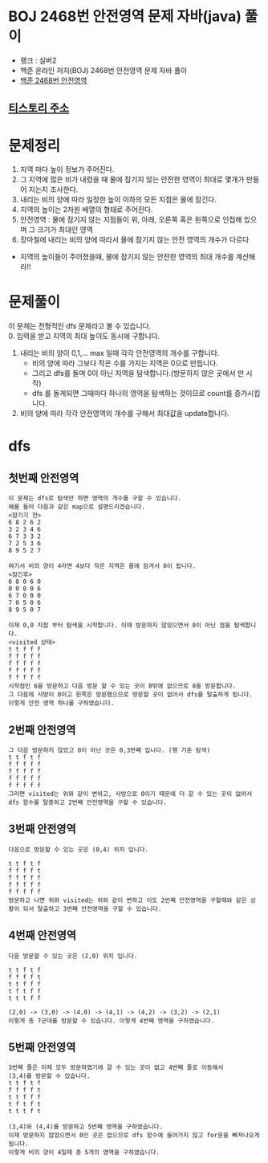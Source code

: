 # BOJ 2468번 안전영역 문제 자바(java)  풀이
- 랭크 : 실버2
- 백준 온라인 저지(BOJ) 2468번 안전영역 문제 자바 풀이
- [백준 2468번 안전영역](https://www.acmicpc.net/problem/2468)

## [티스토리 주소](https://hoho325.tistory.com/98?category=780777)

# 문제정리
1. 지역 마다 높이 정보가 주어진다.
2. 그 지역에 많은 비가 내렸을 때 물에 잠기지 않는 안전한 영역이 최대로 몇개가 만들어 지는지 조사한다.
3. 내리는 비의 양에 따라 일정한 높이 이하의 모든 지점은 물에 잠긴다.
4. 지역의 높이는 2차원 배열의 형태로 주어진다.
5. 안전영역 : 물에 잠기지 않는 지점들이 위, 아래, 오른쪽 혹은 왼쪽으로 인접해 있으며 그 크기가 최대인 영역
6. 장마철에 내리는 비의 양에 따라서 물에 잠기지 않는 안전 영역의 개수가 다르다
* 지역의 높이들이 주어졌을때, 물에 잠기지 않는 안전한 영역의 최대 개수를 계산해라!!


# 문제풀이
이 문제는 전형적인 dfs 문제라고 볼 수 있습니다.  
0. 입력을 받고 지역의 최대 높이도 동시에 구합니다.
1. 내리는 비의 양이 0,1,... max 일때 각각 안전영역의 개수를 구합니다.
    * 비의 양에 따라 그보다 작은 수를 가지는 지역은 0으로 만듭니다.
    * 그리고 dfs를 돌며 0이 아닌 지역을 탐색합니다.(방문하지 않은 곳에서 만 시작)
    * dfs 를 돌게되면 그때마다 하나의 영역을 탐색하는 것이므로 count를 증가시킵니다.
2. 비의 양에 따라 각각 안전영역의 개수를 구해서 최대값을 update합니다.

# dfs
## 첫번째 안전영역
```
이 문제는 dfs로 탐색만 하면 영역의 개수를 구할 수 있습니다.
예를 들어 다음과 같은 map으로 설명드리겠습니다.
<잠기기 전>
6 8 2 6 2
3 2 3 4 6
6 7 3 3 2
7 2 5 3 6
8 9 5 2 7

여기서 비의 양이 4라면 4보다 작은 지역은 물에 잠겨서 0이 됩니다.
<잠긴후>
6 8 0 6 0
0 0 0 0 6
6 7 0 0 0
7 0 5 0 6
8 9 5 0 7

이제 0,0 지점 부터 탐색을 시작합니다. 이때 방문하지 않았으면서 0이 아닌 점을 탐색합니다.
<visited 상태>
t t f f f
f f f f f
f f f f f
f f f f f
f f f f f
시작점인 6을 방문하고 다음 방문 할 수 있는 곳이 8밖에 없으므로 8을 방문합니다.
그 다음에 사방이 0이고 왼쪽은 방문했으므로 방문할 곳이 없어서 dfs를 탈출하게 됩니다.
이렇게 안전 영역 하나를 구하였습니다.
```

## 2번째 안전영역
```
그 다음 방문하지 않았고 0이 아닌 곳은 0,3번째 입니다. (행 기준 탐색)
t t f t f
f f f f f
f f f f f
f f f f f
f f f f f
그러면 visited는 위와 같이 변하고, 사방으로 0이기 때문에 더 갈 수 있는 곳이 없어서 dfs 함수를 탈충하고 2번째 안전영역을 구할 수 있습니다.
```

## 3번째 안전영역
```
다음으로 방문할 수 있는 곳은 (0,4) 위치 입니다.

t t f t f
f f f f t
f f f f f
f f f f f
f f f f f
방문하고 나면 위와 visited는 위와 같이 변하고 이도 2번째 안전영역을 구할때와 같은 상황이 되서 탈출하고 3번째 안전영역을 구할 수 있습니다.
```

## 4번째 안전영역
```
다음 방문할 수 있는 곳은 (2,0) 위치 입니다.

t t f t f
f f f f t
t t f f f
t f t f f
t t t f f

(2,0) -> (3,0) -> (4,0) -> (4,1) -> (4,2) -> (3,2) -> (2,1)
이렇게 총 7군데를 방문할 수 있습니다. 이렇게 4번째 영역을 구하였습니다.
```

## 5번째 안전영역
```
3번째 줄은 이제 모두 방문하였기에 갈 수 있는 곳이 없고 4번째 줄로 이동해서  
(3,4)를 방문할 수 있습니다.
t t f t f
f f f f t
t t f f f
t f t f t
t t t f t

(3,4)와 (4,4)를 방문하고 5번째 영역을 구하였습니다.
이제 방문하지 않았으면서 0인 곳은 없으므로 dfs 함수에 들어가지 않고 for문을 빠져나오게 됩니다.
이렇게 비의 양이 4일때 총 5개의 영역을 구하였습니다.
```